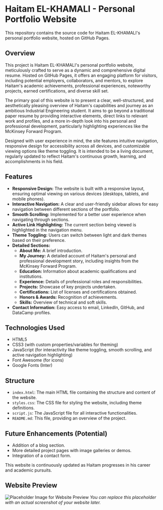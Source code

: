 # Haitam EL-KHAMALI - Personal Portfolio Website

This repository contains the source code for Haitam EL-KHAMALI's personal portfolio website, hosted on GitHub Pages.

## Overview

This project is Haitam EL-KHAMALI's personal portfolio website, meticulously crafted to serve as a dynamic and comprehensive digital resume. Hosted on GitHub Pages, it offers an engaging platform for visitors, including potential employers, collaborators, and mentors, to explore Haitam's academic achievements, professional experiences, noteworthy projects, earned certifications, and diverse skill set. 

The primary goal of this website is to present a clear, well-structured, and aesthetically pleasing overview of Haitam's capabilities and journey as an ambitious Industrial Engineering student. It aims to go beyond a traditional paper resume by providing interactive elements, direct links to relevant work and profiles, and a more in-depth look into his personal and professional development, particularly highlighting experiences like the McKinsey Forward Program.

Designed with user experience in mind, the site features intuitive navigation, responsive design for accessibility across all devices, and customizable viewing options like theme toggling. It is intended to be a living document, regularly updated to reflect Haitam's continuous growth, learning, and accomplishments in his field.

## Features

*   **Responsive Design:** The website is built with a responsive layout, ensuring optimal viewing on various devices (desktops, tablets, and mobile phones).
*   **Interactive Navigation:** A clear and user-friendly sidebar allows for easy navigation between different sections of the portfolio.
*   **Smooth Scrolling:** Implemented for a better user experience when navigating through sections.
*   **Active Link Highlighting:** The current section being viewed is highlighted in the navigation menu.
*   **Theme Toggling:** Users can switch between light and dark themes based on their preference.
*   **Detailed Sections:** 
    *   **About Me:** A brief introduction.
    *   **My Journey:** A detailed account of Haitam's personal and professional development story, including insights from the McKinsey Forward Program.
    *   **Education:** Information about academic qualifications and institutions.
    *   **Experience:** Details of professional roles and responsibilities.
    *   **Projects:** Showcase of key projects undertaken.
    *   **Certifications:** List of licenses and certifications obtained.
    *   **Honors & Awards:** Recognition of achievements.
    *   **Skills:** Overview of technical and soft skills.
*   **Contact Information:** Easy access to email, LinkedIn, GitHub, and DataCamp profiles.

## Technologies Used

*   HTML5
*   CSS3 (with custom properties/variables for theming)
*   JavaScript (for interactivity like theme toggling, smooth scrolling, and active navigation highlighting)
*   Font Awesome (for icons)
*   Google Fonts (Inter)

## Structure

*   `index.html`: The main HTML file containing the structure and content of the website.
*   `styles.css`: The CSS file for styling the website, including theme definitions.
*   `script.js`: The JavaScript file for all interactive functionalities.
*   `README.md`: This file, providing an overview of the project.

## Future Enhancements (Potential)

*   Addition of a blog section.
*   More detailed project pages with image galleries or demos.
*   Integration of a contact form.

This website is continuously updated as Haitam progresses in his career and academic pursuits.

## Website Preview

![Placeholder Image for Website Preview](https://via.placeholder.com/800x400.png?text=Website+Screenshot+Coming+Soon)
*You can replace this placeholder with an actual screenshot of your website later.*
